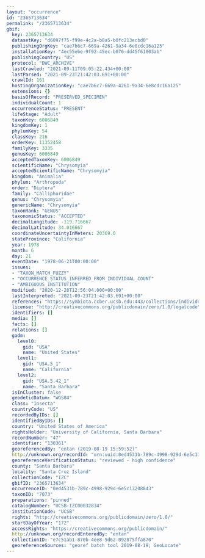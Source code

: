 ```yaml
---
layout: "occurrence"
id: "2365713634"
permalink: "/2365713634"
gbif:
  key: 2365713634
  datasetKey: "d6097f75-f99e-4c2a-b8a5-b0fc213ecbd0"
  publishingOrgKey: "cae7b6c7-669a-4261-9a34-6e8cdc16a125"
  installationKey: "4ec55ebe-9f92-45ec-b076-dd45f61003ab"
  publishingCountry: "US"
  protocol: "DWC_ARCHIVE"
  lastCrawled: "2021-09-11T09:05:22.434+00:00"
  lastParsed: "2021-09-23T21:42:03.691+00:00"
  crawlId: 161
  hostingOrganizationKey: "cae7b6c7-669a-4261-9a34-6e8cdc16a125"
  extensions: {}
  basisOfRecord: "PRESERVED_SPECIMEN"
  individualCount: 1
  occurrenceStatus: "PRESENT"
  lifeStage: "Adult"
  taxonKey: 6006849
  kingdomKey: 1
  phylumKey: 54
  classKey: 216
  orderKey: 11352458
  familyKey: 3335
  genusKey: 6006849
  acceptedTaxonKey: 6006849
  scientificName: "Chrysomyia"
  acceptedScientificName: "Chrysomyia"
  kingdom: "Animalia"
  phylum: "Arthropoda"
  order: "Diptera"
  family: "Calliphoridae"
  genus: "Chrysomyia"
  genericName: "Chrysomyia"
  taxonRank: "GENUS"
  taxonomicStatus: "ACCEPTED"
  decimalLongitude: -119.716667
  decimalLatitude: 34.016667
  coordinateUncertaintyInMeters: 20369.0
  stateProvince: "California"
  year: 1978
  month: 6
  day: 21
  eventDate: "1978-06-21T00:00:00"
  issues:
  - "TAXON_MATCH_FUZZY"
  - "OCCURRENCE_STATUS_INFERRED_FROM_INDIVIDUAL_COUNT"
  - "AMBIGUOUS_INSTITUTION"
  modified: "2020-12-28T12:56:04.000+00:00"
  lastInterpreted: "2021-09-23T21:42:03.691+00:00"
  references: "https://symbiota.ccber.ucsb.edu:443/collections/individual/index.php?occid=130361"
  license: "http://creativecommons.org/publicdomain/zero/1.0/legalcode"
  identifiers: []
  media: []
  facts: []
  relations: []
  gadm:
    level0:
      gid: "USA"
      name: "United States"
    level1:
      gid: "USA.5_1"
      name: "California"
    level2:
      gid: "USA.5.42_1"
      name: "Santa Barbara"
  isInCluster: false
  geodeticDatum: "WGS84"
  class: "Insecta"
  countryCode: "US"
  recordedByIDs: []
  identifiedByIDs: []
  country: "United States of America"
  rightsHolder: "University of California, Santa Barbara"
  recordNumber: "47"
  identifier: "130361"
  georeferencedBy: "entan (2019-08-19 15:59:52)"
  http://unknown.org/recordId: "urn:uuid:0ed4531b-789c-4998-929d-6e5c13208843"
  georeferenceVerificationStatus: "reviewed - high confidence"
  county: "Santa Barbara"
  locality: "Santa Cruz Island"
  collectionCode: "IZC"
  gbifID: "2365713634"
  occurrenceID: "0ed4531b-789c-4998-929d-6e5c13208843"
  taxonID: "7073"
  preparations: "pinned"
  catalogNumber: "UCSB-IZC00032834"
  institutionCode: "UCSB"
  rights: "http://creativecommons.org/publicdomain/zero/1.0/"
  startDayOfYear: "172"
  accessRights: "https://creativecommons.org/publicdomain/"
  http://unknown.org/recordEnteredBy: "entan"
  collectionID: "e7c51ab1-870b-4ee8-9d62-092875ffa870"
  georeferenceSources: "georef batch tool 2019-08-19; GeoLocate"
---
```

